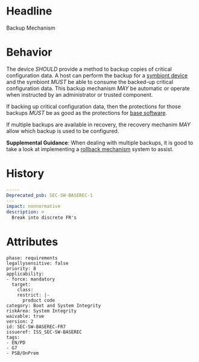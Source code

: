 # Headline 
Backup Mechanism

# Behavior
The device _SHOULD_ provide a method to backup copies of critical configuration data. A host can perform the backup for a [symbiont device](#DEF_SymbiontDevice) and the symbiont _MUST_ be able to consume the backed-up critical configuration data.  This backup mechanism _MAY_ be automatic or operate when instructed by an administrator or trusted component.

If backing up critical configuration data, then the protections for those backups _MUST_ be as good as the protections for [base software](#DEF_BaseSoftware).

If multiple backups are available in recovery, the recovery mechanim _MAY_ allow which backup is used to be configured.

**Supplemental Guidance**:  When dealing with multiple backups, it is good to take a look at implementing a [rollback mechanism](#DEF_Rollback)  system to assist.

# History

```yaml
-----
Deprecated_psb: SEC-SW-BASEREC-1
---
impact: nonnormative
description: >
  Break into discrete FR's

```

# Attributes

    phase: requirements
    legallysensitive: false
    priority: 8
    applicability:
    - force: mandatory
      target:
        class: 
        restrict: |-
          product code
    category: Boot and System Integrity
    riskArea: System Integrity
    waivable: true
    version: 2
    id: SEC-SW-BASEREC-FR7
    issueref: ISS_SEC-SW-BASEREC
    tags:
    - EN/PD
    - G7
    - PSB/OnPrem
